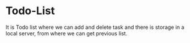 # Todo-List

It is Todo list where we can add and delete task and there is storage in a local server, from where we can get previous list.
